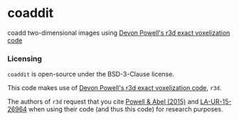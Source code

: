 # coaddit
coadd two-dimensional images using [Devon Powell's r3d exact voxelization code](https://github.com/devonmpowell/r3d)

### Licensing

`coaddit` is open-source under the BSD-3-Clause license. 

This code makes use of [Devon Powell's r3d exact voxelization code](https://github.com/devonmpowell/r3d), `r3d`.

The authors of `r3d` request that you cite  [Powell & Abel (2015)](http://www.sciencedirect.com/science/article/pii/S0021999115003563)
and [LA-UR-15-26964](la-ur-15-26964.pdf) when using their code (and thus this code) for
research purposes.
